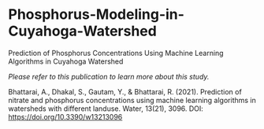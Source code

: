 # Phosphorus-Modeling-in-Cuyahoga-Watershed
Prediction of Phosphorus Concentrations Using Machine Learning Algorithms in Cuyahoga Watershed

*Please refer to this publication to learn more about this study.*

Bhattarai, A., Dhakal, S., Gautam, Y., & Bhattarai, R. (2021). Prediction of nitrate and phosphorus concentrations using machine learning algorithms in watersheds with different landuse. Water, 13(21), 3096. DOI: https://doi.org/10.3390/w13213096
